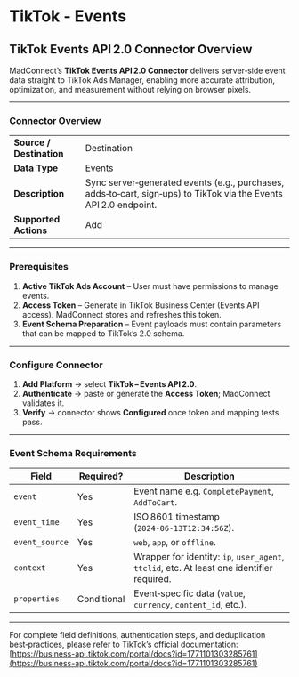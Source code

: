 # TikTok - Events

## **TikTok Events API 2.0 Connector Overview**

MadConnect’s **TikTok Events API 2.0 Connector** delivers server‑side event data straight to TikTok Ads Manager, enabling more accurate attribution, optimization, and measurement without relying on browser pixels.

***

### Connector Overview

|                          |                                                                                                                   |
| ------------------------ | ----------------------------------------------------------------------------------------------------------------- |
| **Source / Destination** | Destination                                                                                                       |
| **Data Type**            | Events                                                                                                            |
| **Description**          | Sync server‑generated events (e.g., purchases, adds‑to‑cart, sign‑ups) to TikTok via the Events API 2.0 endpoint. |
| **Supported Actions**    | Add                                                                                                               |

***

### Prerequisites

1. **Active TikTok Ads Account** – User must have permissions to manage events.
2. **Access Token** – Generate in TikTok Business Center (Events API access). MadConnect stores and refreshes this token.
3. **Event Schema Preparation** – Event payloads must contain parameters that can be mapped to TikTok’s 2.0 schema.

***

### Configure Connector

1. **Add Platform** → select **TikTok – Events API 2.0**.
2. **Authenticate** → paste or generate the **Access Token**; MadConnect validates it.
3. **Verify** → connector shows **Configured** once token and mapping tests pass.

***

### Event Schema Requirements

| Field          | Required?   | Description                                                                                |
| -------------- | ----------- | ------------------------------------------------------------------------------------------ |
| `event`        | Yes         | Event name e.g. `CompletePayment`, `AddToCart`.                                            |
| `event_time`   | Yes         | ISO 8601 timestamp (`2024‑06‑13T12:34:56Z`).                                               |
| `event_source` | Yes         | `web`, `app`, or `offline`.                                                                |
| `context`      | Yes         | Wrapper for identity: `ip`, `user_agent`, `ttclid`, etc. At least one identifier required. |
| `properties`   | Conditional | Event‑specific data (`value`, `currency`, `content_id`, etc.).                             |

***

For complete field definitions, authentication steps, and deduplication best‑practices, please refer to TikTok’s official documentation: [https://business-api.tiktok.com/portal/docs?id=1771101303285761](https://business-api.tiktok.com/portal/docs?id=1771101303285761)
